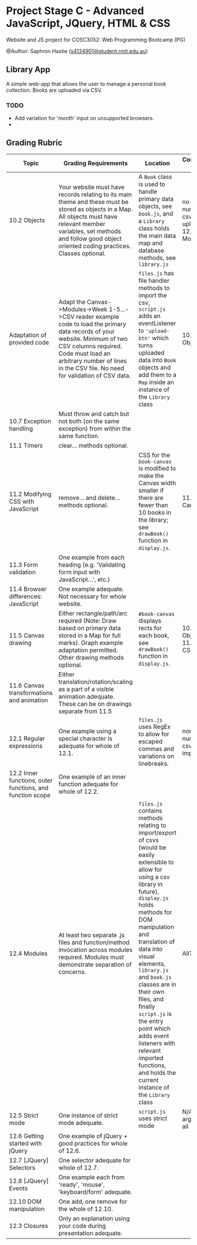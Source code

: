 # Project Stage C - Advanced JavaScript, JQuery, HTML & CSS
Website and JS project for COSC3052: Web Programming Bootcamp (PG)

@Author: Saphron Hastie (s4134901@student.rmit.edu.au)
## Library App
A simple web-app that allows the user to manage a personal book collection. Books are uploaded via CSV.

### TODO
- Add variation for 'month' input on unsupported browsers.
- 

## Grading Rubric
|Topic|Grading Requirements|Location|Connected to...|
|---|----|----|---|
|10.2 Objects|Your website must have records relating to its main theme and these must be stored as objects in a Map. All objects must have relevant member variables, set methods and follow good object oriented coding practices. Classes optional.|A `Book` class is used to handle primary data objects, see `book.js`, and a `Library` class holds the main data map and database methods, see `library.js`|no-number csv uploads && 12.4 Modules|
|Adaptation of provided code|Adapt the Canvas->Modules->Week 1-5...->CSV reader example code to load the primary data records of your website. Minimum of two CSV columns required. Code must load an arbitrary number of lines in the CSV file. No need for validation of CSV data.|`files.js` has file handler methods to import the csv, `script.js` adds an eventListener to `'upload-btn'` which turns uploaded data into `Book` objects and add them to a `Map` inside an instance of the `Library` class|10.2 - Objects|
|10.7 Exception handling|Must throw and catch but not both (on the same exception) from within the same function.|||
|11.1 Timers|clear… methods optional.|||
|11.2 Modifying CSS with JavaScript|remove… and delete… methods optional.|CSS for the `book-canvas` is modified to make the Canvas width smaller if there are fewer than 10 books in the library; see `drawBook()` function in `display.js`. |11.5 Canvas|
|11.3 Form validation|One example from each heading (e.g. 'Validating form input with JavaScript…', etc.)|||
|11.4 Browser differences: JavaScript|One example adequate. Not necessary for whole website.|||
|11.5 Canvas drawing|Either rectangle/path/arc required (Note: Draw based on primary data stored in a Map for full marks). Graph example adaptation permitted. Other drawing methods optional.|`#book-canvas` displays rects for each book, see `drawBook()` function in `display.js`.|10.2 Objects && 11.2 JS for CSS|
|11.6 Canvas transformations and animation|Either translation/rotation/scaling as a part of a visible animation adequate. These can be on drawings separate from 11.5|||
|12.1 Regular expressions|One example using a special character is adequate for whole of 12.1.|`files.js` uses RegEx to allow for escaped commas and variations on linebreaks.|non-number csv imports|
|12.2 Inner functions, outer functions, and function scope|One example of an inner function adequate for whole of 12.2.|||
|12.4 Modules|At least two separate .js files and function/method invocation across modules required. Modules must demonstrate separation of concerns.|`files.js` contains methods relating to import/export of csvs (would be easily extensible to allow for using a csv library in future), `display.js` holds methods for DOM manipulation and translation of data into visual elements, `library.js` and `book.js` classes are in their own files, and finally `script.js` is the entry point which adds event listeners with relevant imported functions, and holds the current instance of the `Library` class|All??|
|12.5 Strict mode|One instance of strict mode adequate.|`script.js` uses strict mode|N/A or arguably all|
|12.6 Getting started with jQuery|One example of jQuery + good practices for whole of 12.6.|||
|12.7 [JQuery] Selectors|One selector adequate for whole of 12.7.|||
|12.8 [JQuery] Events|One example each from 'ready', 'mouse', 'keyboard/form' adequate.|||
|12.10 DOM manipulation|One add, one remove for the whole of 12.10.|||
|12.3 Closures|Only an explanation using your code during presentation adequate.|||

